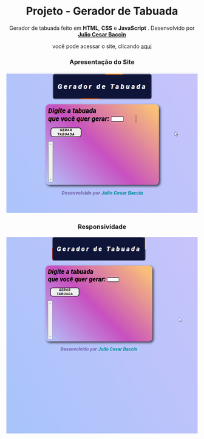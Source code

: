 <h1 align="center"> 
Projeto - Gerador de Tabuada
</h1>
 
 <p align="center">
 Gerador de tabuada feito em <strong>HTML</strong>, <strong>CSS</strong> e <strong>JavaScript</strong> <strong></strong>. Desenvolvido por <a target="_blank" rel="external" href="https://github.com/juliobaccin/"><strong>Julio Cesar Baccin</strong></a>
 </p>

<p align="center">
 você pode acessar o site, clicando <a href="https://juliobaccin.github.io/Projeto-Tabuada/">aqui</a>
</p>

<div align="center">
<h3>
 Apresentação do Site
</h3>    
<img src="https://github.com/juliobaccin/Projeto-Tabuada/blob/main/site.gif">
 <h3>
  Responsividade
 </h3> 
<img src="https://github.com/juliobaccin/Projeto-Tabuada/blob/main/responsivo.gif">
</div>
